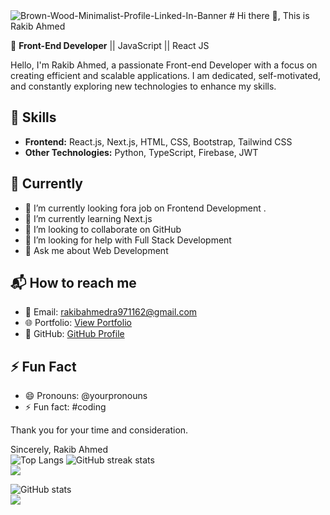 <img src="https://i.ibb.co/3dSKxFg/Brown-Wood-Minimalist-Profile-Linked-In-Banner.jpg" alt="Brown-Wood-Minimalist-Profile-Linked-In-Banner" border="0">
# Hi there 👋, This is Rakib Ahmed

🚀 **Front-End Developer** || JavaScript || React JS

Hello, I'm Rakib Ahmed, a passionate Front-end Developer with a focus on creating efficient and scalable applications. I am dedicated, self-motivated, and constantly exploring new technologies to enhance my skills.

## 🔧 Skills

- **Frontend:** React.js, Next.js, HTML, CSS, Bootstrap, Tailwind CSS
- **Other Technologies:** Python, TypeScript, Firebase, JWT

## 🌱 Currently

- 🔭 I’m currently looking fora job on Frontend Development .
- 🌱 I’m currently learning Next.js
- 👯 I’m looking to collaborate on GitHub
- 🤔 I’m looking for help with Full Stack Development
- 💬 Ask me about Web Development

## 📬 How to reach me

- 📧 Email: rakibahmedra971162@gmail.com
- 🌐 Portfolio: [View Portfolio](https://your-portfolio-url.com)
- 🐙 GitHub: [GitHub Profile](https://github.com/YourGitHubUsername)

## ⚡ Fun Fact

- 😄 Pronouns: @yourpronouns
- ⚡ Fun fact: #coding

Thank you for your time and consideration.

Sincerely, Rakib Ahmed <br>
![Top Langs](https://github-readme-stats.vercel.app/api/top-langs/?username=devRokib)
![GitHub streak stats](https://github-readme-streak-stats.herokuapp.com/?user=devRokib)  <br/>
![](https://github.com/anuraghazra/github-readme-stats)<br/>

![GitHub stats](https://github-readme-stats.vercel.app/api?username=devRokib&show_icons=true&count_private=true)<br/>
![](https://komarev.com/ghpvc/?username=devRokib&color=green) <br/>




